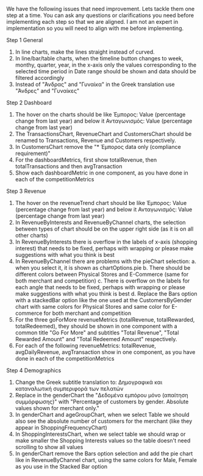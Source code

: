 We have the following issues that need improvement. Lets tackle them one step at a time. 
You can ask any questions or clarifications you need before implementing each step so that we are aligned. 
I am not an expert in implementation so you will need to align with me before implementing.

Step 1
General
1. In line charts, make the lines straight instead of curved.
2. In line/bar/table charts, when the timeline button changes to week, monthy, quarter, year, in the x-axis only the values corresponding to the selected time period in Date range should be shown and data should be filtered accordingly
3. Instead of "Άνδρας" and "Γυναίκα" in the Greek translation use "Άνδρες" and "Γυναίκες"
 
Step 2
Dashboard
1. The hover on the charts should be like Έμπορος: Value (percentage change from last year) and below it Ανταγωνισμός: Value (percentage change from last year)
2. The TransactionsChart, RevenueChart and CustomersChart should be renamed to Transactions, Revenue and Customers respectively.
3. In CustomersChart remove the "* Έμπορος data only (compliance requirement)"
4. For the dashboardMetrics, first show totalRevenue, then totalTransactions and then avgTransaction
5. Show each dashboardMetric in one component, as you have done in each of the competitionMetrics
 
Step 3
Revenue
1. The hover on the revenueTrend chart should be like Έμπορος: Value (percentage change from last year) and below it Ανταγωνισμός: Value (percentage change from last year)
2. In RevenueByInterests and RevenueByChannel charts, the selection between types of chart should be on the upper right side (as it is on all other charts)
3. In RevenueByInterests there is overflow in the labels of x-axis (shopping interest) that needs to be fixed, perhaps with wrapping or please make suggestions with what you think is best
4. In RevenueByChannel there are problems with the pieChart selection: 
	a. when you select it, it is shown as chartOptions.pie
	b. There should be different colors between Physical Stores and E-Commerce (same for both merchant and competition)
	c. There is overflow on the labels for each angle that needs to be fixed, perhaps with wrapping or please make suggestions with what you think is best
	d. Replace the Bars option with a stackedBar option like the one used at the CustomersByGender chart with same colors for Physical Stores and same color for E-commerce for both merchant and competition
5. For the three goForMore revenueMetrics (totalRevenue, totalRewarded, totalRedeemed), they should be shown in one component with a common title "Go For More" and subtitles "Total Revenue", "Total Rewarded Amount" and "Total Redeemed Amount" respectively.
6. For each of the following revenueMetrics: totalRevenue, avgDailyRevenue, avgTransaction show in one component, as you have done in each of the competitionMetrics
 
Step 4
Demographics
1. Change the Greek subtitle translation to: Δημογραφικά και καταναλωτική συμπεριφορά των πελατών
2. Replace in the genderChart the "Δεδομένα εμπόρου μόνο (απαίτηση συμμόρφωσης)" with "Percentage of customers by gender. Absolute values shown for merchant only."
3. In genderChart and ageGroupChart, when we select Table we should also see the absolute number of customers for the merchant (like they appear in ShoppingFrequencyChart)
4. In ShoppingInterestsChart, when we select table we should wrap or make smaller the Shopping Interests values so the table doesn't need scrolling to show all values
5. In genderChart remove the Bars option selection and add the pie chart like in RevenueByChannel chart, using the same colors for Male, Female as you use in the Stacked Bar option